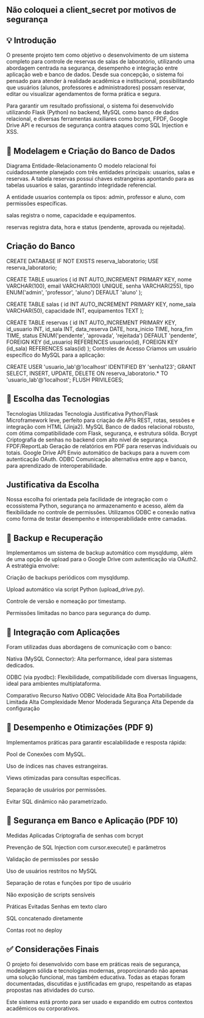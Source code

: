 ## Não coloquei a client_secret por motivos de segurança 
## 💡 Introdução
O presente projeto tem como objetivo o desenvolvimento de um sistema completo para controle de reservas de salas de laboratório, utilizando uma abordagem centrada na segurança, desempenho e integração entre aplicação web e banco de dados. Desde sua concepção, o sistema foi pensado para atender à realidade acadêmica e institucional, possibilitando que usuários (alunos, professores e administradores) possam reservar, editar ou visualizar agendamentos de forma prática e segura.

Para garantir um resultado profissional, o sistema foi desenvolvido utilizando Flask (Python) no backend, MySQL como banco de dados relacional, e diversas ferramentas auxiliares como bcrypt, FPDF, Google Drive API e recursos de segurança contra ataques como SQL Injection e XSS.

## 🔧 Modelagem e Criação do Banco de Dados 
Diagrama Entidade-Relacionamento
O modelo relacional foi cuidadosamente planejado com três entidades principais: usuarios, salas e reservas. A tabela reservas possui chaves estrangeiras apontando para as tabelas usuarios e salas, garantindo integridade referencial.

A entidade usuarios contempla os tipos: admin, professor e aluno, com permissões específicas.

salas registra o nome, capacidade e equipamentos.

reservas registra data, hora e status (pendente, aprovada ou rejeitada).

## Criação do Banco

CREATE DATABASE IF NOT EXISTS reserva_laboratorio;
USE reserva_laboratorio;

CREATE TABLE usuarios (
    id INT AUTO_INCREMENT PRIMARY KEY,
    nome VARCHAR(100),
    email VARCHAR(100) UNIQUE,
    senha VARCHAR(255),
    tipo ENUM('admin', 'professor', 'aluno') DEFAULT 'aluno'
);

CREATE TABLE salas (
    id INT AUTO_INCREMENT PRIMARY KEY,
    nome_sala VARCHAR(50),
    capacidade INT,
    equipamentos TEXT
);

CREATE TABLE reservas (
    id INT AUTO_INCREMENT PRIMARY KEY,
    id_usuario INT,
    id_sala INT,
    data_reserva DATE,
    hora_inicio TIME,
    hora_fim TIME,
    status ENUM('pendente', 'aprovada', 'rejeitada') DEFAULT 'pendente',
    FOREIGN KEY (id_usuario) REFERENCES usuarios(id),
    FOREIGN KEY (id_sala) REFERENCES salas(id)
);
Controles de Acesso
Criamos um usuário específico do MySQL para a aplicação:


CREATE USER 'usuario_lab'@'localhost' IDENTIFIED BY 'senha123';
GRANT SELECT, INSERT, UPDATE, DELETE ON reserva_laboratorio.* TO 'usuario_lab'@'localhost';
FLUSH PRIVILEGES;
## 🧩 Escolha das Tecnologias 
Tecnologias Utilizadas
Tecnologia	Justificativa
Python/Flask	Microframework leve, perfeito para criação de APIs REST, rotas, sessões e integração com HTML (Jinja2).
MySQL	Banco de dados relacional robusto, com ótima compatibilidade com Flask, segurança, e estrutura sólida.
Bcrypt	Criptografia de senhas no backend com alto nível de segurança.
FPDF/ReportLab	Geração de relatórios em PDF para reservas individuais ou totais.
Google Drive API	Envio automático de backups para a nuvem com autenticação OAuth.
ODBC	Comunicação alternativa entre app e banco, para aprendizado de interoperabilidade.

## Justificativa da Escolha
Nossa escolha foi orientada pela facilidade de integração com o ecossistema Python, segurança no armazenamento e acesso, além da flexibilidade no controle de permissões. Utilizamos ODBC e conexão nativa como forma de testar desempenho e interoperabilidade entre camadas.

## 🔄 Backup e Recuperação 
Implementamos um sistema de backup automático com mysqldump, além de uma opção de upload para o Google Drive com autenticação via OAuth2. A estratégia envolve:

Criação de backups periódicos com mysqldump.

Upload automático via script Python (upload_drive.py).

Controle de versão e nomeação por timestamp.

Permissões limitadas no banco para segurança do dump.

## 🔗 Integração com Aplicações 
Foram utilizadas duas abordagens de comunicação com o banco:

Nativa (MySQL Connector): Alta performance, ideal para sistemas dedicados.

ODBC (via pyodbc): Flexibilidade, compatibilidade com diversas linguagens, ideal para ambientes multiplataforma.

Comparativo
Recurso	Nativo	ODBC
Velocidade	Alta	Boa
Portabilidade	Limitada	Alta
Complexidade	Menor	Moderada
Segurança	Alta	Depende da configuração

## 🚀 Desempenho e Otimizações (PDF 9)
Implementamos práticas para garantir escalabilidade e resposta rápida:

Pool de Conexões com MySQL.

Uso de índices nas chaves estrangeiras.

Views otimizadas para consultas específicas.

Separação de usuários por permissões.

Evitar SQL dinâmico não parametrizado.

## 🔐 Segurança em Banco e Aplicação (PDF 10)
Medidas Aplicadas
Criptografia de senhas com bcrypt

Prevenção de SQL Injection com cursor.execute() e parâmetros

Validação de permissões por sessão

Uso de usuários restritos no MySQL

Separação de rotas e funções por tipo de usuário

Não exposição de scripts sensíveis

Práticas Evitadas
Senhas em texto claro

SQL concatenado diretamente

Contas root no deploy

## ✅ Considerações Finais
O projeto foi desenvolvido com base em práticas reais de segurança, modelagem sólida e tecnologias modernas, proporcionando não apenas uma solução funcional, mas também educativa. Todas as etapas foram documentadas, discutidas e justificadas em grupo, respeitando as etapas propostas nas atividades do curso.

Este sistema está pronto para ser usado e expandido em outros contextos acadêmicos ou corporativos.
